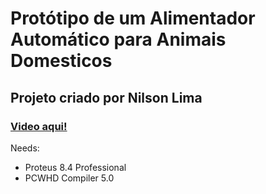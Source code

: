 # Protótipo de um Alimentador Automático para Animais Domesticos

## Projeto criado por Nilson Lima

### [Video aqui!](https://www.youtube.com/watch?v=MwwcFDu6zFg)

Needs:

- Proteus 8.4 Professional
- PCWHD Compiler 5.0
